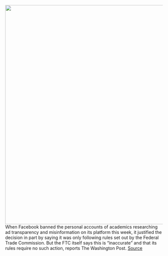 <img src='https://cdn.vox-cdn.com/thumbor/6ymuqC2HtyTd_p8AuSK55kKCSJQ=/0x0:2040x1360/1200x800/filters:focal(857x517:1183x843)/cdn.vox-cdn.com/uploads/chorus_image/image/69687344/acastro_180720_1777_facebook_0001.0.jpg' width='700px' /><br/>
When Facebook banned the personal accounts of academics researching ad transparency and misinformation on its platform this week, it justified the decision in part by saying it was only following rules set out by the Federal Trade Commission. But the FTC itself says this is “inaccurate” and that its rules require no such action, reports The Washington Post.
<a href='https://www.theverge.com/2021/8/6/22612545/facebook-banned-third-party-researchers-inaccurate-says-ftc'> Source <a/>